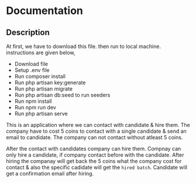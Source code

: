 
# Documentation

## Description

At first, we have to download this file. then run to local machine. instructions are given below,
   - Download file
   - Setup .env file
   - Run composer install 
   - Run php artisan key:generate
   - Run php artisan migrate
   - Run php artisan db:seed to run seeders
   - Run npm install
   - Run npm run dev
   - Run php artisan serve
  
This is an application where we can contact with candidate & hire them. The company have to cost 5 coins to contact with a single candidate & send an email to candidate. The company can not contact without atleast 5 coins.
 
After the contact with candidates company can hire them. Compnay can only hire a candidate, if company contact before with the candidate. After hiring the companay will get back the 5 coins what the company cost for contact & also the specific cadidate will get the `hired batch`. Candidate will get a confirmation email after hiring.

 
 
 
